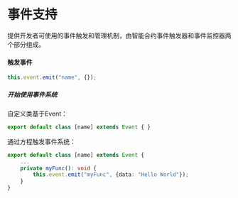 # 事件支持

提供开发者可使用的事件触发和管理机制，由智能合约事件触发器和事件监控器两个部分组成。

#### 触发事件

```typescript
this.event.emit("name", {});
```

##### 开始使用事件系统

自定义类基于Event：

```typescript
export default class [name] extends Event { }
```

通过方程触发事件系统：

```typescript
export default class [name] extends Event {
    ...
    private myFunc(): void {
        this.event.emit("myFunc", {data: "Hello World"});
    }
}
```
